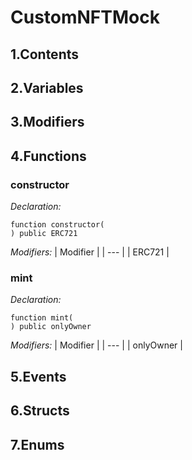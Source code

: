 # CustomNFTMock



## 1.Contents

<!-- START doctoc -->
<!-- END doctoc -->

## 2.Variables

## 3.Modifiers

## 4.Functions

### constructor



*Declaration:*
```solidity
function constructor(
) public ERC721
```
*Modifiers:*
| Modifier |
| --- |
| ERC721 |




### mint



*Declaration:*
```solidity
function mint(
) public onlyOwner
```
*Modifiers:*
| Modifier |
| --- |
| onlyOwner |




## 5.Events

## 6.Structs

## 7.Enums
